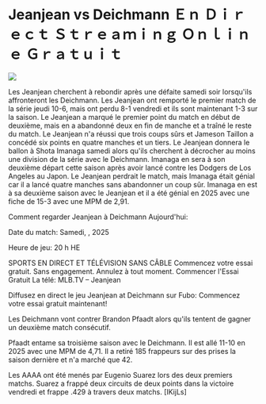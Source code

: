 # Jeanjean vs Deichmann Ｅｎ Ｄｉｒｅｃｔ Ｓｔｒｅａｍｉｎｇ Ｏｎｌｉｎｅ Ｇｒａｔｕｉｔ  
  
  
[![](https://i.imgur.com/qSNzIqt.png)](https://movie.rssnews.media/XMGDiygqK.php)  
  
Les Jeanjean cherchent à rebondir après une défaite samedi soir lorsqu'ils affronteront les Deichmann. Les Jeanjean ont remporté le premier match de la série jeudi 10-6, mais ont perdu 8-1 vendredi et ils sont maintenant 1-3 sur la saison. Le Jeanjean a marqué le premier point du match en début de deuxième, mais en a abandonné deux en fin de manche et a traîné le reste du match. Le Jeanjean n'a réussi que trois coups sûrs et Jameson Taillon a concédé six points en quatre manches et un tiers. Le Jeanjean donnera le ballon à Shota Imanaga samedi alors qu'ils cherchent à décrocher au moins une division de la série avec le Deichmann. Imanaga en sera à son deuxième départ cette saison après avoir lancé contre les Dodgers de Los Angeles au Japon. Le Jeanjean perdrait le match, mais Imanaga était génial car il a lancé quatre manches sans abandonner un coup sûr. Imanaga en est à sa deuxième saison avec le Jeanjean et il a été génial en 2025 avec une fiche de 15-3 avec une MPM de 2,91.

Comment regarder Jeanjean à Deichmann Aujourd'hui:

Date du match: Samedi, , 2025

Heure de jeu: 20 h HE

SPORTS EN DIRECT ET TÉLÉVISION SANS CÂBLE
Commencez votre essai gratuit. Sans engagement. Annulez à tout moment.
Commencer l'Essai Gratuit
La télé: MLB.TV – Jeanjean

Diffusez en direct le jeu Jeanjean at Deichmann sur Fubo: Commencez votre essai gratuit maintenant!

Les Deichmann vont contrer Brandon Pfaadt alors qu'ils tentent de gagner un deuxième match consécutif.

Pfaadt entame sa troisième saison avec le Deichmann. Il est allé 11-10 en 2025 avec une MPM de 4,71. Il a retiré 185 frappeurs sur des prises la saison dernière et n'a marché que 42.

Les AAAA ont été menés par Eugenio Suarez lors des deux premiers matchs. Suarez a frappé deux circuits de deux points dans la victoire vendredi et frappe .429 à travers deux matchs. [IKijLs]